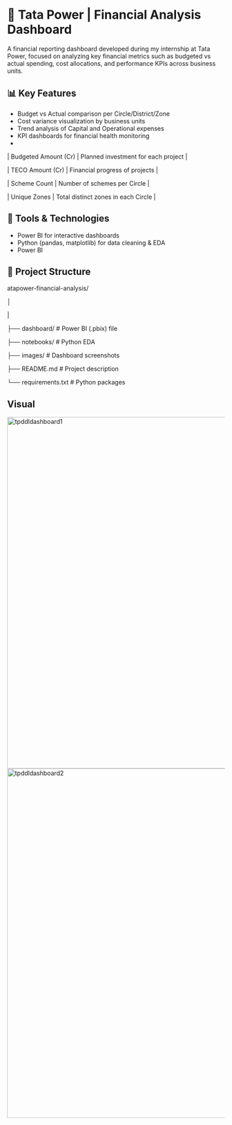 # 💼 Tata Power | Financial Analysis Dashboard

A financial reporting dashboard developed during my internship at Tata Power, focused on analyzing key financial metrics such as budgeted vs actual spending, cost allocations, and performance KPIs across business units.

## 📊 Key Features

- Budget vs Actual comparison per Circle/District/Zone
- Cost variance visualization by business units
- Trend analysis of Capital and Operational expenses
- KPI dashboards for financial health monitoring
- 
| Budgeted Amount (Cr) | Planned investment for each project |

| TECO Amount (Cr) | Financial progress of projects |  

| Scheme Count | Number of schemes per Circle |  

| Unique Zones | Total distinct zones in each Circle |  


## 🧰 Tools & Technologies

- Power BI for interactive dashboards
- Python (pandas, matplotlib) for data cleaning & EDA
- Power BI 

## 📁 Project Structure  
atapower-financial-analysis/  

│  

|  

├── dashboard/ # Power BI (.pbix) file  

├── notebooks/ # Python EDA  

├── images/ # Dashboard screenshots  

├── README.md # Project description  

└── requirements.txt # Python packages  

## Visual  

<img width="1437" height="812" alt="tpddldashboard1" src="https://github.com/user-attachments/assets/c1d5a9ad-12b1-474c-ba3f-a65d8f3a8a41" />

<img width="1431" height="807" alt="tpddldashboard2" src="https://github.com/user-attachments/assets/464ebcbe-8f67-4044-b023-8fa9637afafc" />




